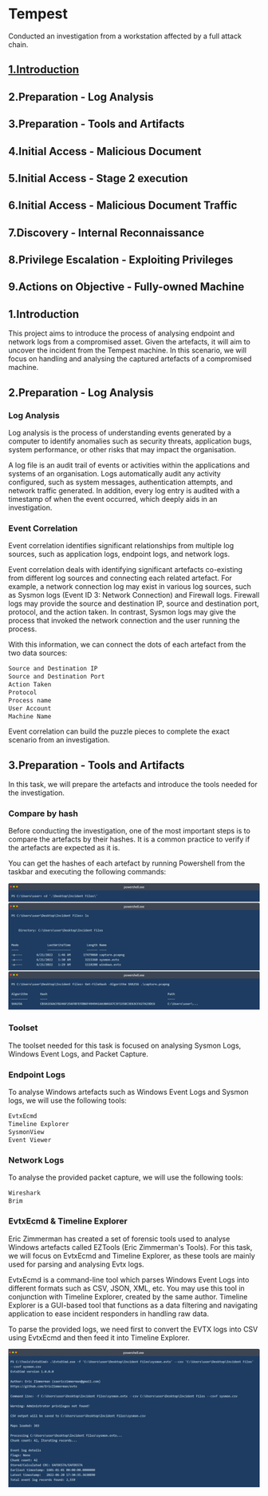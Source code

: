 # Tempest
Conducted an investigation from a workstation affected by a full attack chain.

## <a href="https://github.com/Modern-Wizard/cyberdefenceframework/tree/main">1.Introduction </a>

## 2.Preparation - Log Analysis

## 3.Preparation - Tools and Artifacts

## 4.Initial Access - Malicious Document

## 5.Initial Access - Stage 2 execution

## 6.Initial Access - Malicious Document Traffic

## 7.Discovery - Internal Reconnaissance

## 8.Privilege Escalation - Exploiting Privileges

## 9.Actions on Objective - Fully-owned Machine

## 1.Introduction
This project aims to introduce the process of analysing endpoint and network logs from a compromised asset. Given the artefacts, it will aim to uncover the incident from the Tempest machine. In this scenario, we will focus on handling and analysing the captured artefacts of a compromised machine.

## 2.Preparation - Log Analysis
### Log Analysis
Log analysis is the process of understanding events generated by a computer to identify anomalies such as security threats, application bugs, system performance, or other risks that may impact the organisation. 

A log file is an audit trail of events or activities within the applications and systems of an organisation. Logs automatically audit any activity configured, such as system messages, authentication attempts, and network traffic generated. In addition, every log entry is audited with a timestamp of when the event occurred, which deeply aids in an investigation.

### Event Correlation
Event correlation identifies significant relationships from multiple log sources, such as application logs, endpoint logs, and network logs.

Event correlation deals with identifying significant artefacts co-existing from different log sources and connecting each related artefact. For example, a network connection log may exist in various log sources, such as Sysmon logs (Event ID 3: Network Connection) and Firewall logs. Firewall logs may provide the source and destination IP, source and destination port, protocol, and the action taken. In contrast, Sysmon logs may give the process that invoked the network connection and the user running the process.

With this information, we can connect the dots of each artefact from the two data sources:

    Source and Destination IP
    Source and Destination Port
    Action Taken
    Protocol
    Process name
    User Account
    Machine Name

Event correlation can build the puzzle pieces to complete the exact scenario from an investigation.

## 3.Preparation - Tools and Artifacts
In this task, we will prepare the artefacts and introduce the tools needed for the investigation.

### Compare by hash
Before conducting the investigation, one of the most important steps is to compare the artefacts by their hashes. It is a common practice to verify if the artefacts are expected as it is.

You can get the hashes of each artefact by running Powershell from the taskbar and executing the following commands:

<div>
<img src="https://github.com/Modern-Wizard/Tempest/blob/main/ss1.png" />
</div>

### Toolset
The toolset needed for this task is focused on analysing Sysmon Logs, Windows Event Logs, and Packet Capture.

### Endpoint Logs
To analyse Windows artefacts such as Windows Event Logs and Sysmon logs, we will use the following tools:

    EvtxEcmd
    Timeline Explorer
    SysmonView
    Event Viewer

### Network Logs
To analyse the provided packet capture, we will use the following tools:

    Wireshark
    Brim

### EvtxEcmd & Timeline Explorer
Eric Zimmerman has created a set of forensic tools used to analyse Windows artefacts called EZTools (Eric Zimmerman's Tools). For this task, we will focus on EvtxEcmd and Timeline Explorer, as these tools are mainly used for parsing and analysing Evtx logs.

﻿EvtxEcmd is a command-line tool which parses Windows Event Logs into different formats such as CSV, JSON, XML, etc. You may use this tool in conjunction with Timeline Explorer, created by the same author. Timeline Explorer is a GUI-based tool that functions as a data filtering and navigating application to ease incident responders in handling raw data.

To parse the provided logs, we need first to convert the EVTX logs into CSV using EvtxEcmd and then feed it into Timeline Explorer.

<div>
<img src="https://github.com/Modern-Wizard/Tempest/blob/main/ss2.png" />
</div>








